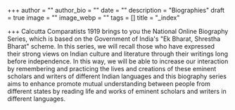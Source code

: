 +++
author = ""
author_bio = ""
date = ""
description = "Biographies"
draft = true
image = ""
image_webp = ""
tags = []
title = "_index"

+++
Calcutta Comparatists 1919 brings to you the National Online Biography Series, which is based on the Government of India's "Ek Bharat, Shrestha Bharat" scheme. In this series, we will recall those who have expressed their strong views on Indian culture and literature through their writings long before independence. In this way, we will be able to increase our interaction by remembering and practicing the lives and creations of these eminent scholars and writers of different Indian languages and this biography series aims to enhance promote mutual understanding between people from different states by reading life and works of eminent scholars and writers in different languages.